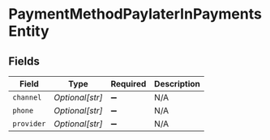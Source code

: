 # PaymentMethodPaylaterInPaymentsEntity


## Fields

| Field              | Type               | Required           | Description        |
| ------------------ | ------------------ | ------------------ | ------------------ |
| `channel`          | *Optional[str]*    | :heavy_minus_sign: | N/A                |
| `phone`            | *Optional[str]*    | :heavy_minus_sign: | N/A                |
| `provider`         | *Optional[str]*    | :heavy_minus_sign: | N/A                |
